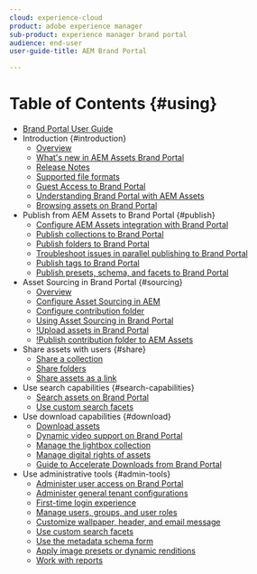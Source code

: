 ```yaml
---
cloud: experience-cloud
product: adobe experience manager
sub-product: experience manager brand portal
audience: end-user
user-guide-title: AEM Brand Portal

---
```


# Table of Contents {#using}

+ [Brand Portal User Guide](using/home.md)
+ Introduction {#introduction}
  + [Overview](using/brand-portal.md)
  + [What's new in AEM Assets Brand Portal](using/whats-new.md)
  + [Release Notes](using/brand-portal-release-notes.md)
  + [Supported file formats](using/brand-portal-supported-formats.md)
  + [Guest Access to Brand Portal](using/guest-access.md)
  + [Understanding Brand Portal with AEM Assets](https://helpx.adobe.com/experience-manager/kt/assets/using/brand-portal-article-understand.html)
  + [Browsing assets on Brand Portal](using/browse-assets-brand-portal.md)
+ Publish from AEM Assets to Brand Portal {#publish}
  + [Configure AEM Assets integration with Brand Portal](https://helpx.adobe.com/experience-manager/6-5/assets/using/brand-portal-configuring-integration.html)
  + [Publish collections to Brand Portal](https://helpx.adobe.com/experience-manager/6-5/assets/using/brand-portal-publish-collection.html)
  + [Publish folders to Brand Portal](https://helpx.adobe.com/experience-manager/6-5/assets/using/brand-portal-publish-folder.html)
  + [Troubleshoot issues in parallel publishing to Brand Portal](using/troubleshoot-parallel-publishing.md)
  + [Publish tags to Brand Portal](using/brand-portal-publish-tags.md)
  + [Publish presets, schema, and facets to Brand Portal](using/publish-schema-search-facets-presets.md)
+ Asset Sourcing in Brand Portal {#sourcing}
  + [Overview](using/brand-portal-asset-sourcing.md)
  + [Configure Asset Sourcing in AEM](using/brand-portal-configure-asset-sourcing.md)
  + [Configure contribution folder](using/brand-portal-create-contribution-folder.md)
  + [Using Asset Sourcing in Brand Portal](using/brand-portal-upload-assets.md)
  + [!Upload assets in Brand Portal](using/brand-portal-upload-assets.md)
  + [!Publish contribution folder to AEM Assets](using/brand-portal-publish-contribution-folder.md)
+ Share assets with users {#share}
  + [Share a collection](using/brand-portal-share-collection.md)
  + [Share folders](using/brand-portal-sharing-folders.md)
  + [Share assets as a link](using/brand-portal-link-share.md)
+ Use search capabilities {#search-capabilities}
  + [Search assets on Brand Portal](using/brand-portal-searching.md)
  + [Use custom search facets](using/brand-portal-search-facets.md)
+ Use download capabilities {#download}
  + [Download assets](using/brand-portal-download-users.md)
  + [Dynamic video support on Brand Portal](using/dynamic-video-brand-portal.md)
  + [Manage the lightbox collection](using/brand-portal-light-box.md)
  + [Manage digital rights of assets](using/manage-digital-rights-of-assets.md)
  + [Guide to Accelerate Downloads from Brand Portal](using/accelerated-download.md)
+ Use administrative tools {#admin-tools}
  + [Administer user access on Brand Portal](using/access-configurations-brand-portal.md)
  + [Administer general tenant configurations](using/brand-portal-general-configuration.md)
  + [First-time login experience](using/brand-portal-onboarding.md)
  + [Manage users, groups, and user roles](using/brand-portal-adding-users.md)
  + [Customize wallpaper, header, and email message](using/brand-portal-branding.md)
  + [Use custom search facets](using/brand-portal-search-facets.md)
  + [Use the metadata schema form](using/brand-portal-metadata-schemas.md)
  + [Apply image presets or dynamic renditions](using/brand-portal-image-presets.md)
  + [Work with reports](using/brand-portal-reports.md)
  
